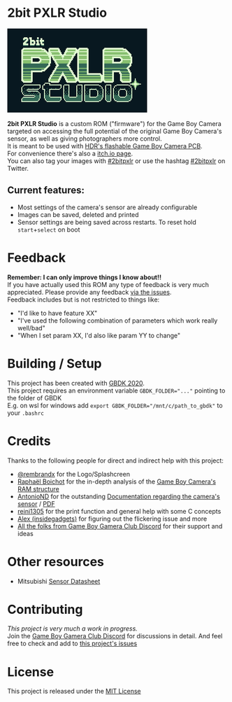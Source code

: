 # 2bit PXLR Studio
![2bit PXLR Studio Logo](assets/2bitpxlr.png "2bit PXLR Studio")

**2bit PXLR Studio** is a custom ROM ("firmware") for the Game Boy Camera targeted on accessing the full potential of the original Game Boy Camera's sensor, as well as giving photographers more control.   
It is meant to be used with [HDR's flashable Game Boy Camera PCB](https://github.com/HDR/Gameboy-Camera-Flashcart).   
For convenience there's also a [itch.io page](https://herrzatacke.itch.io/2bit-pxlr-studio).  
You can also tag your images with [#2bitpxlr](https://www.instagram.com/explore/tags/2bitpxlr/) or use the hashtag [#2bitpxlr](https://twitter.com/search?q=2bitpxlr) on Twitter.  

## Current features:
+ Most settings of the camera's sensor are already configurable
+ Images can be saved, deleted and printed
+ Sensor settings are being saved across restarts. To reset hold `start`+`select` on boot

# Feedback
**Remember: I can only improve things I know about!!**  
If you have actually used this ROM any type of feedback is very much appreciated. Please provide any feedback [via the issues](https://github.com/HerrZatacke/custom-camera-rom/issues).  
Feedback includes but is not restricted to things like:
+ "I'd like to have feature XX"
+ "I've used the following combination of parameters which work really well/bad"
+ "When I set param XX, I'd also like param YY to change"

# Building / Setup
This project has been created with [GBDK 2020](https://github.com/gbdk-2020/gbdk-2020).  
This project requires an environment variable `GBDK_FOLDER="..."` pointing to the folder of GBDK  
E.g. on wsl for windows add `export GBDK_FOLDER="/mnt/c/path_to_gbdk"` to your `.bashrc`

# Credits
Thanks to the following people for direct and indirect help with this project:
* [@rembrandx](https://www.instagram.com/rembrandx/) for the Logo/Splashcreen 
* [Raphaël Boichot](https://github.com/Raphael-Boichot/) for the in-depth analysis of the [Game Boy Camera's RAM structure](https://funtography.online/wiki/Cartridge_RAM)
* [AntonioND](https://github.com/AntonioND) for the outstanding [Documentation regarding the camera's sensor](https://github.com/AntonioND/gbcam-rev-engineer) / [PDF](https://github.com/AntonioND/gbcam-rev-engineer/blob/master/doc/gb_camera_doc_v1_1_1.pdf)
* [reini1305](https://github.com/reini1305) for the print function and general help with some C concepts
* [Alex (insidegadgets)](https://github.com/insidegadgets) for figuring out the flickering issue and more
* [All the folks from Game Boy Gamera Club Discord](https://discord.gg/C7WFJHG) for their support and ideas

# Other resources
- Mitsubishi [Sensor Datasheet](https://pdf1.alldatasheet.com/datasheet-pdf/view/146598/MITSUBISHI/M64282FP.html)

# Contributing
_This project is very much a work in progress._  
Join the [Game Boy Gamera Club Discord](https://discord.gg/C7WFJHG) for discussions in detail. And feel free to check and add to [this project's issues](https://github.com/HerrZatacke/custom-camera-rom/issues)

# License
This project is released under the [MIT License](LICENSE)

